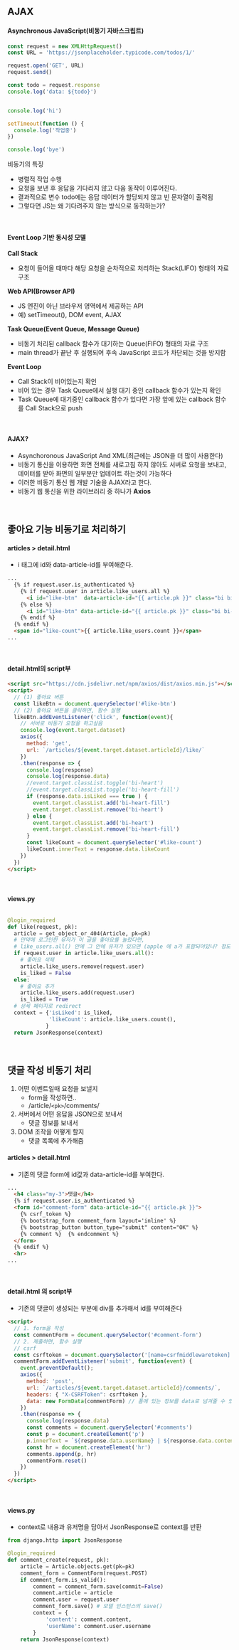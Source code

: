 ## AJAX

#### Asynchronous JavaScript(비동기 자바스크립트)

``` javascript
const request = new XMLHttpRequest()
const URL = 'https://jsonplaceholder.typicode.com/todos/1/'

request.open('GET', URL)
request.send()

const todo = request.response
console.log('data: ${todo}') 


console.log('hi')

setTimeout(function () {
  console.log('작업중')
})

console.log('bye')
```

비동기의 특징

* 병렬적 작업 수행
* 요청을 보낸 후 응답을 기다리지 않고 다음 동작이 이루어진다.
* 결과적으로 변수 todo에는 응답 데이터가 할당되지 않고 빈 문자열이 출력됨
* 그렇다면 JS는 왜 기다려주지 않는 방식으로 동작하는가?

<br>

#### Event Loop 기반 동시성 모델

**Call Stack**

* 요청이 들어올 때마다  해당 요청을 순차적으로 처리하는 Stack(LIFO) 형태의 자료구조

**Web API(Browser API)**

* JS 엔진이 아닌 브라우저 영역에서 제공하는 API
* 예) setTimeout(), DOM event, AJAX

**Task Queue(Event Queue, Message Queue)**

* 비동기 처리된 callback 함수가 대기하는 Queue(FIFO) 형태의 자료 구조
* main thread가 끝난 후 실행되어 후속 JavaScript 코드가 차단되는 것을 방지함

**Event Loop**

* Call Stack이 비어있는지 확인
* 비어 있는 경우 Task Queue에서 실행 대기 중인 callback 함수가 있는지 확인
* Task Queue에 대기중인 callback 함수가 있다면 가장 앞에 있는 callback 함수를 Call Stack으로 push

<br>

#### AJAX?

* Asynchoronous JavaScript And XML(최근에는 JSON을 더 많이 사용한다)
* 비동기 통신을 이용하면 화면 전체를 새로고침 하지 않아도 서버로 요청을 보내고, 데이터를 받아 화면의 일부분만 업데이트 하는것이 가능하다
* 이러한 비동기 통신 웹 개발 기술을 AJAX라고 한다.
* 비동기 웹 통신을 위한 라이브러리 중 하나가 **Axios**

<br>

## 좋아요 기능 비동기로 처리하기

#### articles > detail.html

* i 태그에 id와 data-article-id를 부여해준다.

``` html
...
  {% if request.user.is_authenticated %}
    {% if request.user in article.like_users.all %}
      <i id="like-btn"  data-article-id="{{ article.pk }}" class="bi bi-heart-fill"></i>
    {% else %}
      <i id="like-btn" data-article-id="{{ article.pk }}" class="bi bi-heart"></i>
    {% endif %}
  {% endif %}
  <span id="like-count">{{ article.like_users.count }}</span>
...
```

<br>

#### detail.html의 script부

``` html
<script src="https://cdn.jsdelivr.net/npm/axios/dist/axios.min.js"></script>
<script>
  // (1) 좋아요 버튼
  const likeBtn = document.querySelector('#like-btn')
  // (2) 좋아요 버튼을 클릭하면, 함수 실행
  likeBtn.addEventListener('click', function(event){
    // 서버로 비동기 요청을 하고싶음
    console.log(event.target.dataset)
    axios({
      method: 'get',
      url: `/articles/${event.target.dataset.articleId}/like/`
    })
    .then(response => {
      console.log(response)
      console.log(response.data)
      //event.target.classList.toggle('bi-heart')
      //event.target.classList.toggle('bi-heart-fill')
      if (response.data.isLiked === true ) {
        event.target.classList.add('bi-heart-fill')
        event.target.classList.remove('bi-heart')
      } else {
        event.target.classList.add('bi-heart')
        event.target.classList.remove('bi-heart-fill')       
      }
      const likeCount = document.querySelector('#like-count')
      likeCount.innerText = response.data.likeCount
    })
  })
</script>
```

<br>

#### views.py 

``` python

@login_required
def like(request, pk):
  article = get_object_or_404(Article, pk=pk)
  # 만약에 로그인한 유저가 이 글을 좋아요를 눌렀다면,
  # like_users.all() 안에 그 안에 유저가 있으면 (apple 에 a가 포함되어있나? 정도 느낌)
  if request.user in article.like_users.all(): 
    # 좋아요 삭제
    article.like_users.remove(request.user)
    is_liked = False
  else:
    # 좋아요 추가
    article.like_users.add(request.user)
    is_liked = True
  # 상세 페이지로 redirect
  context = {'isLiked': is_liked, 
             'likeCount': article.like_users.count(),
            }
  return JsonResponse(context)
```

<br>

## 댓글 작성 비동기 처리

1. 어떤 이벤트일때 요청을 보낼지
   * form을 작성하면..
   * /article/`<pk>`/comments/
2. 서버에서 어떤 응답을 JSON으로 보내서
   * 댓글 정보를 보내서
3. DOM 조작을 어떻게 할지
   * 댓글 목록에 추가해줌

#### articles > detail.html

* 기존의 댓글 form에 id값과 data-article-id를 부여한다.

``` html
...
  <h4 class="my-3">댓글</h4>
  {% if request.user.is_authenticated %}
  <form id="comment-form" data-article-id="{{ article.pk }}">
    {% csrf_token %}
    {% bootstrap_form comment_form layout='inline' %}
    {% bootstrap_button button_type="submit" content="OK" %}
    {% comment %}  {% endcomment %}
  </form>
  {% endif %}
  <hr>
...
```

<br>

#### detail.html 의 script부

* 기존의 댓글이 생성되는 부분에 div를 추가해서 id를 부여해준다

``` html
<script>
  // 1. form을 작성
  const commentForm = document.querySelector('#comment-form')
  // 2. 제출하면, 함수 실행
  // csrf
  const csrftoken = document.querySelector('[name=csrfmiddlewaretoken]').value
  commentForm.addEventListener('submit', function(event) {
    event.preventDefault();
    axios({
      method: 'post',
      url: `/articles/${event.target.dataset.articleId}/comments/`,
      headers: { "X-CSRFToken": csrftoken },
      data: new FormData(commentForm) // 폼에 있는 정보를 data로 넘겨줄 수 있도록 변환
    })
    .then(response => {
      console.log(response.data)
      const comments = document.querySelector('#comments')
      const p = document.createElement('p')
      p.innerText = `${response.data.userName} | ${response.data.content}`
      const hr = document.createElement('hr')
      comments.append(p, hr)
      commentForm.reset()
    })
  })
</script>
```

<br>

#### views.py

* context로 내용과 유저명을 담아서 JsonResponse로 context를 반환

``` python
from django.http import JsonResponse

@login_required
def comment_create(request, pk):
    article = Article.objects.get(pk=pk)
    comment_form = CommentForm(request.POST)
    if comment_form.is_valid():
        comment = comment_form.save(commit=False)
        comment.article = article
        comment.user = request.user
        comment_form.save() # 모델 인스턴스의 save()
        context = {
            'content': comment.content,
            'userName': comment.user.username
        }
    return JsonResponse(context)
```

